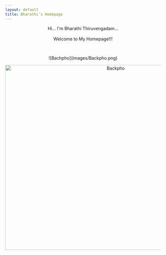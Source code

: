 ```yaml
---
layout: default
title: Bharathi's Homepage
---
```

 <p align="center"> 
Hi... I'm Bharathi Thiruvengadam... <br /> <br /> Welcome to My Homepage!!!
 </p>

<br />
<p align="center">
![Bachpho](images/Backpho.png)
 </p>
<p align="center">
 <img src="images/Backpho.png" alt="Backpho" width="700" height="600"/>
 </p>

